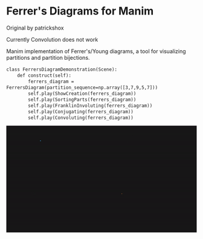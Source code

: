 # Ferrer's Diagrams for Manim
Original by patrickshox

Currently Convolution does not work

Manim implementation of Ferrer's/Young diagrams, a tool for visualizing partitions and partition bijections.
```
class FerrersDiagramDemonstration(Scene):
    def construct(self):
        ferrers_diagram = FerrersDiagram(partition_sequence=np.array([3,7,9,5,7]))
        self.play(ShowCreation(ferrers_diagram))
        self.play(SortingParts(ferrers_diagram))
        self.play(FranklinInvoluting(ferrers_diagram))
        self.play(Conjugating(ferrers_diagram))
        self.play(Convoluting(ferrers_diagram))
```
![](Demo.gif)
